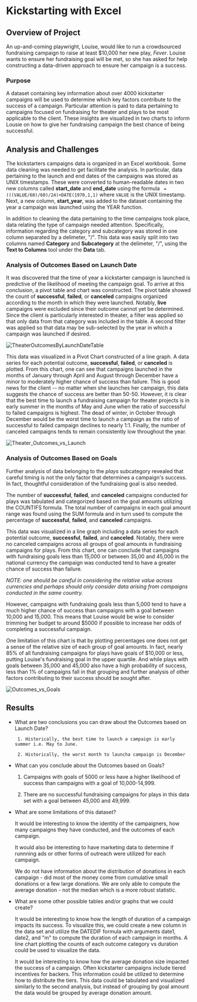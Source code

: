 # Kickstarting with Excel

## Overview of Project

An up-and-coming playwright, Louise, would like to run a crowdsourced fundraising campaign to raise at least $10,000 her new play, *Fever*. Louise wants to ensure her fundraising goal will be met, so she has asked for help constructing a data-driven approach to ensure her campaign is a success. 

### Purpose

A dataset containing key information about over 4000 kickstarter campaigns will be used to determine which key factors contribute to the success of a campaign. Particular attention is paid to data pertaining to campaigns focused on fundraising for theater and plays to be most applicable to the client. These insights are visualized in two charts to inform Lousie on how to give her fundraising campaign the best chance of being successful.

## Analysis and Challenges

The kickstarters campaigns data is organized in an Excel workbook. Some data cleaning was needed to get facilitate the analysis. In particular, data pertaining to the launch and end dates of the campaigns was stored as UNIX timestamps. These were converted to human-readable dates in two new columns called **start_date** and **end_date** using the formula ``` =(((VALUE/60)/60)/24)+DATE(1970,1,1)``` where ```VALUE``` is the UNIX timestamp. Next, a new column, **start_year**, was added to the dataset containing the year a campaign was launched using the YEAR function. 

In addition to cleaning the data pertaining to the time campaigns took place, data relating the type of campaign needed attention. Specifically, information regarding the category and subcategory was stored in one column separated by a delimeter, "/". This data was easily split into two columns named **Category** and **Subcategory** at the delimeter, "/", using the **Text to Columns** tool under the **Data** tab.

### Analysis of Outcomes Based on Launch Date

It was discovered that the time of year a kickstarter campaign is launched is predictive of the likelihood of meeting the campaign goal. To arrive at this conclusion, a pivot table and chart was constructed. The pivot table showed the count of **successful**, **failed**, or **canceled** campaigns organized according to the month in which they were launched. Notably, **live** campaigns were excluded since their outcome cannot yet be determined.  Since the client is particularly interested in theater, a filter was applied so that only data from that category was included in the table. A second filter was applied so that data may be sub-selected by the year in which a campaign was launched if desired.

![TheaterOutcomesByLaunchDateTable](https://user-images.githubusercontent.com/87917568/188524829-c2e6f140-4a5c-49ac-a0eb-b1352e56b64d.png)


This data was visualized in a Pivot Chart constructed of a line graph. A data series for each potential outcome, **successful**, **failed**, or **canceled** is plotted. From this chart, one can see that campaigns launched in the months of January through April and August through December have a minor to moderately higher chance of success than failure. This is good news for the client -- no matter when she launches her campaign, this data suggests the chance of success are better than 50-50. However, it is clear that the best time to launch a fundraising campaign for theater projects is in early summer in the months of May and June when the ratio of successful to failed campaigns is highest. The dead of winter, in October through December would be the worst time to launch a campaign as the ratio of successful to failed campaign declines to nearly 1:1. Finally, the number of canceled campaigns tends to remain consistently low throughout the year.

![Theater_Outcomes_vs_Launch](https://user-images.githubusercontent.com/87917568/188524884-d6ca6a0f-1878-489e-90e8-d47a9759e008.png)


### Analysis of Outcomes Based on Goals

Further analysis of data belonging to the *plays* subcategory revealed that careful timing is not the only factor that determines a campaign's success. In fact, thoughtful consideration of the fundraising goal is also needed.

The number of **successful**, **failed**, and **canceled** campaigns conducted for plays was tabulated and categorized based on the goal amounts utilizing the COUNTIFS formula. The total number of campaigns in each goal amount range was found using the SUM formula and in turn used to compute the percentage of **successful**, **failed**, and **canceled** campaigns. 

This data was visualized in a line graph including a data series for each potential outcome, **successful**, **failed**, and **canceled**. Notably, there were no canceled campaigns across all groups of goal amounts in fundraising campaigns for plays. From this chart, one can conclude that campaigns with fundraising goals less than 15,000 or between 35,00 and 45,000 in the national currency the campaign was conducted tend to have a greater chance of success than failure.


*NOTE: one should be careful in considering the relative value across currencies and perhaps should only consider data arising from campaigns conducted in the same country.*


However, campaigns with fundraising goals less than 5,000 tend to have a much higher chance of success than campaigns with a goal between 10,000 and 15,000. This means that Louise would be wise to consider trimming her budget to around $5000 if possible to increase her odds of completing a successful campaign.

One limitation of this chart is that by plotting percentages one does not get a sense of the relative size of each group of goal amounts. In fact, nearly 85% of all fundraising campaigns for plays have goals of $10,000 or less, putting Louise's fundraising goal in the upper quartile. And while plays with goals between 35,000 and 45,000 also have a high probability of success, less than 1% of campaigns fall in that grouping and further analysis of other factors contributing to their success should be sought after.

![Outcomes_vs_Goals](https://user-images.githubusercontent.com/87917568/188524901-b4e7acbc-b84a-465e-884e-f4907a6d2c4d.png)


## Results

- What are two conclusions you can draw about the Outcomes based on Launch Date?

       1. Historically, the best time to launch a campaign is early summer i.e. May to June.

       2. Historically, the worst month to launcha campaign is December


- What can you conclude about the Outcomes based on Goals?
     1. Campaigns with goals of 5000 or less have a higher likelihood of success than campaigns with a goal of 10,000-14,999.

     2. There are no successful fundraising campaigns for plays in this data set with a goal between 45,000 and 49,999.

- What are some limitations of this dataset?

     It would be interesting to know the identity of the campaigners, how many campaigns they have conducted, and the outcomes of each campaign. 

     It would also be interesting to have marketing data to determine if runnning ads or other forms of outreach were utilized for each campaign.  

     We do not have information about the distribution of donations in each campaign - did most of the money come from cumulative small donations or a          few large donations. We are only able to compute the average donation - not the median which is a more robust statistic.


- What are some other possible tables and/or graphs that we could create?

    It would be interesting to know how the length of duration of a campaign impacts its success. To visualize this, we could create a new column in           the data set and utilize the DATEDIF formula with arguments date1, date2, and "m" to compute the duration of each campaign in months. A line chart         plotting the counts of each outcome category vs duration could be used to visualize the data.

    It would be interesting to know how the average donation size impacted the success of a campaign. Often kickstarter campaigns include tiered               incentives for backers. This information could be utilized to determine how to distribute the tiers. This data could be tabulated and visualized           similarly to the second analysis, but instead of grouping by goal amount the data would be grouped by average donation amount.
